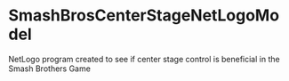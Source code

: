 # SmashBrosCenterStageNetLogoModel
NetLogo program created to see if center stage control is beneficial in the Smash Brothers Game

